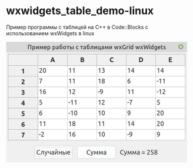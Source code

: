 # wxwidgets_table_demo-linux
Пример программы с таблицей на С++ в Code::Blocks с использованием wxWidgets в linux

![Screenshot](screenshot.png)
